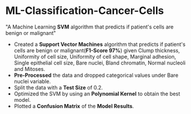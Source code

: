 # ML-Classification-Cancer-Cells
"A Machine Learning **SVM** algorithm that predicts if patient's cells are benign or malignant"

* Created a **Support Vector Machines** algorithm that predicts if patient's cells are benign or malignant(**F1-Score 97%**) given Clump thickness, Uniformity of cell size, Uniformity of cell shape, Marginal adhesion, Single epithelial cell size, Bare nuclei, Bland chromatin, Normal nucleoli and Mitoses.
* **Pre-Processed** the data and dropped categorical values under Bare nuclei variable.
* Split the data with a **Test Size** of 0.2.
* Optimized the SVM by using an **Polynomial Kernel** to obtain the best model.
* Plotted a **Confusion Matrix** of the **Model Results**.
